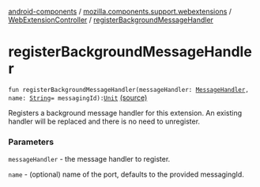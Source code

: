 [android-components](../../index.md) / [mozilla.components.support.webextensions](../index.md) / [WebExtensionController](index.md) / [registerBackgroundMessageHandler](./register-background-message-handler.md)

# registerBackgroundMessageHandler

`fun registerBackgroundMessageHandler(messageHandler: `[`MessageHandler`](../../mozilla.components.concept.engine.webextension/-message-handler/index.md)`, name: `[`String`](https://kotlinlang.org/api/latest/jvm/stdlib/kotlin/-string/index.html)` = messagingId): `[`Unit`](https://kotlinlang.org/api/latest/jvm/stdlib/kotlin/-unit/index.html) [(source)](https://github.com/mozilla-mobile/android-components/blob/master/components/support/webextensions/src/main/java/mozilla/components/support/webextensions/WebExtensionController.kt#L99)

Registers a background message handler for this extension. An existing handler
will be replaced and there is no need to unregister.

### Parameters

`messageHandler` - the message handler to register.

`name` - (optional) name of the port, defaults to the provided messagingId.